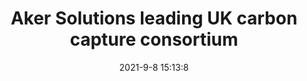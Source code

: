 ---
"title": "Aker Solutions leading UK carbon capture consortium"
"date": "2021-9-8 15:13:8"
"feed_name": "OFFSHOREMAG"
"feed_website": "https://www.offshore-mag.com/"
"feed_rss": "https://www.offshore-mag.com/__rss/website-scheduled-content.xml?input=%7B%22sectionAlias%22%3A%22home%22%7D"
"link": "https://www.offshore-mag.com/regional-reports/north-sea-europe/article/14209930/aker-solutions-leading-uk-carbon-capture-consortium"
"file": "_posts/2021-9-8-15-13-8_OFFSHOREMAG_f6e8b6cdff4a96f81578991570a8936f7a06a6d8.md"
"accident": "0"
"drilling": "0"
"dead": "0"
"injured": "0"
---